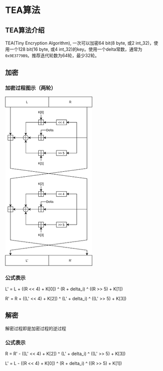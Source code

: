 # TEA算法

## TEA算法介绍

TEA(Tiny Encryption Algorithm), 一次可以加密64 bit(8 byte, 或2 int_32)，使用一个128 bit(16 byte, 或4 int_32)的key。使用一个delta常数，通常为```0x9E3779B9```。推荐迭代轮数为64轮，最少32轮。

## 加密

### 加密过程图示（两轮）

<img src="teaEnc.png" alt="1" width="280" />

### 公式表示

L' = L + ((R << 4) + K[0]) ^ (R + delta_i) ^ ((R >> 5) + K[1])

R' = R + ((L' << 4) + K[2]) ^ (L' + delta_i) ^ ((L' >> 5) + K[3])

## 解密

解密过程即是加密过程的逆过程

### 公式表示

R = R' - ((L' << 4) + K[2]) ^ (L' + delta_i) ^ ((L' >> 5) + K[3])

L' = L - ((R << 4) + K[0]) ^ (R + delta_i) ^ ((R >> 5) + K[1])